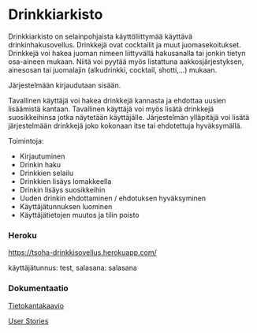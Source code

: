 # Drinkkiarkisto

Drinkkiarkisto on selainpohjaista käyttöliittymää käyttävä drinkinhakusovellus. 
Drinkkejä ovat cocktailit ja muut juomasekoitukset. 
Drinkkejä voi hakea juoman nimeen liittyvällä hakusanalla tai jonkin tietyn osa-aineen mukaan. 
Niitä voi pyytää myös listattuna aakkosjärjestyksen, ainesosan tai juomalajin (alkudrinkki, cocktail, shotti,…) mukaan.

Järjestelmään kirjaudutaan sisään.

Tavallinen käyttäjä voi hakea drinkkejä kannasta ja ehdottaa uusien lisäämistä kantaan. Tavallinen käyttäjä voi myös lisätä drinkkejä suosikkeihinsa jotka näytetään käyttäjälle.
Järjestelmän ylläpitäjä voi lisätä järjestelmään drinkkejä joko kokonaan itse tai ehdotettuja hyväksymällä. 

Toimintoja:

  * Kirjautuminen
  * Drinkin haku
  * Drinkkien selailu
  * Drinkkien lisäys lomakkeella
  * Drinkin lisäys suosikkeihin
  * Uuden drinkin ehdottaminen / ehdotuksen hyväksyminen
  * Käyttäjätunnuksen luominen
  * Käyttäjätietojen muutos ja tilin poisto
  
### Heroku

https://tsoha-drinkkisovellus.herokuapp.com/

käyttäjätunnus: test, salasana: salasana


### Dokumentaatio

[Tietokantakaavio](https://github.com/karoliinaemilia/drinkkiarkisto/blob/master/documentation/tietokantakaavio.md)

[User Stories](https://github.com/karoliinaemilia/drinkkiarkisto/blob/master/documentation/userstories.md)
